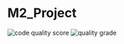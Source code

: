 # M2_Project
![code quality score](https://api.codiga.io/project/32981/score/svg)
![quality grade](https://api.codiga.io/project/32981/status/svg)
